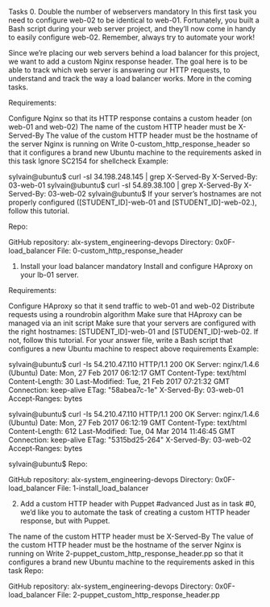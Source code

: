 Tasks
0. Double the number of webservers
mandatory
In this first task you need to configure web-02 to be identical to web-01. Fortunately, you built a Bash script during your web server project, and they’ll now come in handy to easily configure web-02. Remember, always try to automate your work!

Since we’re placing our web servers behind a load balancer for this project, we want to add a custom Nginx response header. The goal here is to be able to track which web server is answering our HTTP requests, to understand and track the way a load balancer works. More in the coming tasks.

Requirements:

Configure Nginx so that its HTTP response contains a custom header (on web-01 and web-02)
The name of the custom HTTP header must be X-Served-By
The value of the custom HTTP header must be the hostname of the server Nginx is running on
Write 0-custom_http_response_header so that it configures a brand new Ubuntu machine to the requirements asked in this task
Ignore SC2154 for shellcheck
Example:

sylvain@ubuntu$ curl -sI 34.198.248.145 | grep X-Served-By
X-Served-By: 03-web-01
sylvain@ubuntu$ curl -sI 54.89.38.100 | grep X-Served-By
X-Served-By: 03-web-02
sylvain@ubuntu$
If your server’s hostnames are not properly configured ([STUDENT_ID]-web-01 and [STUDENT_ID]-web-02.), follow this tutorial.

Repo:

GitHub repository: alx-system_engineering-devops
Directory: 0x0F-load_balancer
File: 0-custom_http_response_header
  
1. Install your load balancer
mandatory
Install and configure HAproxy on your lb-01 server.

Requirements:

Configure HAproxy so that it send traffic to web-01 and web-02
Distribute requests using a roundrobin algorithm
Make sure that HAproxy can be managed via an init script
Make sure that your servers are configured with the right hostnames: [STUDENT_ID]-web-01 and [STUDENT_ID]-web-02. If not, follow this tutorial.
For your answer file, write a Bash script that configures a new Ubuntu machine to respect above requirements
Example:

sylvain@ubuntu$ curl -Is 54.210.47.110
HTTP/1.1 200 OK
Server: nginx/1.4.6 (Ubuntu)
Date: Mon, 27 Feb 2017 06:12:17 GMT
Content-Type: text/html
Content-Length: 30
Last-Modified: Tue, 21 Feb 2017 07:21:32 GMT
Connection: keep-alive
ETag: "58abea7c-1e"
X-Served-By: 03-web-01
Accept-Ranges: bytes

sylvain@ubuntu$ curl -Is 54.210.47.110
HTTP/1.1 200 OK
Server: nginx/1.4.6 (Ubuntu)
Date: Mon, 27 Feb 2017 06:12:19 GMT
Content-Type: text/html
Content-Length: 612
Last-Modified: Tue, 04 Mar 2014 11:46:45 GMT
Connection: keep-alive
ETag: "5315bd25-264"
X-Served-By: 03-web-02
Accept-Ranges: bytes

sylvain@ubuntu$
Repo:

GitHub repository: alx-system_engineering-devops
Directory: 0x0F-load_balancer
File: 1-install_load_balancer
  
2. Add a custom HTTP header with Puppet
#advanced
Just as in task #0, we’d like you to automate the task of creating a custom HTTP header response, but with Puppet.

The name of the custom HTTP header must be X-Served-By
The value of the custom HTTP header must be the hostname of the server Nginx is running on
Write 2-puppet_custom_http_response_header.pp so that it configures a brand new Ubuntu machine to the requirements asked in this task
Repo:

GitHub repository: alx-system_engineering-devops
Directory: 0x0F-load_balancer
File: 2-puppet_custom_http_response_header.pp
